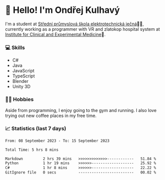 # 👋 Hello! I'm Ondřej Kulhavý

I'm a student at [Střední průmyslová škola elektrotechnická ječná](https://www.spsejecna.cz/)👨‍🎓, currently working as a programmer with VR and zlatokop hospital system at [Institute for Clinical and Experimental Medicine](https://www.ikem.cz/en/)🏥.

### 💻 Skills
- C#
- Java
- JavaScript
- TypeScript
- Blender
- Unity 3D

### 🏋️‍♂️ Hobbies

Aside from programming, I enjoy going to the gym and running. I also love trying out new coffee places in my free time.

### 📈 Statistics (last 7 days)
<!--START_SECTION:waka-->

```txt
From: 08 September 2023 - To: 15 September 2023

Total Time: 5 hrs 8 mins

Markdown         2 hrs 39 mins   >>>>>>>>>>>>>------------   51.84 %
Python           1 hr 19 mins    >>>>>>-------------------   25.92 %
C#               1 hr 8 mins     >>>>>>-------------------   22.22 %
GitIgnore file   0 secs          -------------------------   00.02 %
```

<!--END_SECTION:waka-->



